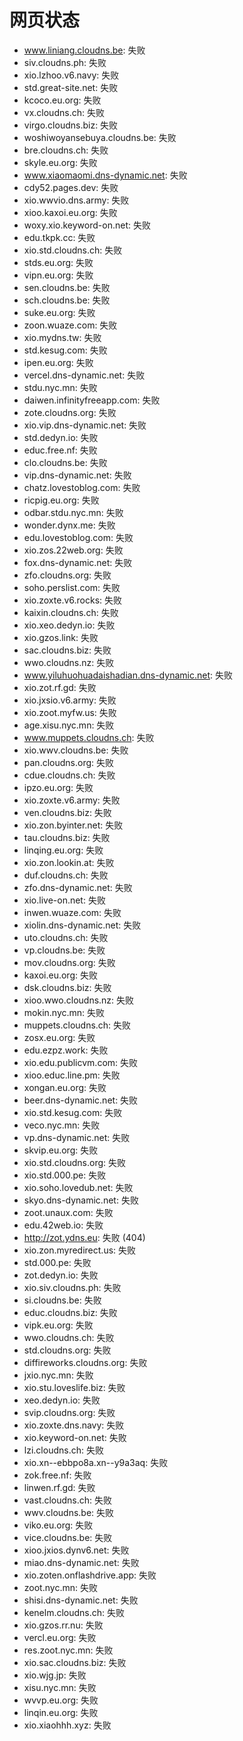 # 网页状态
- www.liniang.cloudns.be: 失败
- siv.cloudns.ph: 失败
- xio.lzhoo.v6.navy: 失败
- std.great-site.net: 失败
- kcoco.eu.org: 失败
- vx.cloudns.ch: 失败
- virgo.cloudns.biz: 失败
- woshiwoyansebuya.cloudns.be: 失败
- bre.cloudns.ch: 失败
- skyle.eu.org: 失败
- www.xiaomaomi.dns-dynamic.net: 失败
- cdy52.pages.dev: 失败
- xio.wwvio.dns.army: 失败
- xioo.kaxoi.eu.org: 失败
- woxy.xio.keyword-on.net: 失败
- edu.tkpk.cc: 失败
- xio.std.cloudns.ch: 失败
- stds.eu.org: 失败
- vipn.eu.org: 失败
- sen.cloudns.be: 失败
- sch.cloudns.be: 失败
- suke.eu.org: 失败
- zoon.wuaze.com: 失败
- xio.mydns.tw: 失败
- std.kesug.com: 失败
- ipen.eu.org: 失败
- vercel.dns-dynamic.net: 失败
- stdu.nyc.mn: 失败
- daiwen.infinityfreeapp.com: 失败
- zote.cloudns.org: 失败
- xio.vip.dns-dynamic.net: 失败
- std.dedyn.io: 失败
- educ.free.nf: 失败
- clo.cloudns.be: 失败
- vip.dns-dynamic.net: 失败
- chatz.lovestoblog.com: 失败
- ricpig.eu.org: 失败
- odbar.stdu.nyc.mn: 失败
- wonder.dynx.me: 失败
- edu.lovestoblog.com: 失败
- xio.zos.22web.org: 失败
- fox.dns-dynamic.net: 失败
- zfo.cloudns.org: 失败
- soho.perslist.com: 失败
- xio.zoxte.v6.rocks: 失败
- kaixin.cloudns.ch: 失败
- xio.xeo.dedyn.io: 失败
- xio.gzos.link: 失败
- sac.cloudns.biz: 失败
- wwo.cloudns.nz: 失败
- www.yiluhuohuadaishadian.dns-dynamic.net: 失败
- xio.zot.rf.gd: 失败
- xio.jxsio.v6.army: 失败
- xio.zoot.myfw.us: 失败
- age.xisu.nyc.mn: 失败
- www.muppets.cloudns.ch: 失败
- xio.wwv.cloudns.be: 失败
- pan.cloudns.org: 失败
- cdue.cloudns.ch: 失败
- ipzo.eu.org: 失败
- xio.zoxte.v6.army: 失败
- ven.cloudns.biz: 失败
- xio.zon.byinter.net: 失败
- tau.cloudns.biz: 失败
- linqing.eu.org: 失败
- xio.zon.lookin.at: 失败
- duf.cloudns.ch: 失败
- zfo.dns-dynamic.net: 失败
- xio.live-on.net: 失败
- inwen.wuaze.com: 失败
- xiolin.dns-dynamic.net: 失败
- uto.cloudns.ch: 失败
- vp.cloudns.be: 失败
- mov.cloudns.org: 失败
- kaxoi.eu.org: 失败
- dsk.cloudns.biz: 失败
- xioo.wwo.cloudns.nz: 失败
- mokin.nyc.mn: 失败
- muppets.cloudns.ch: 失败
- zosx.eu.org: 失败
- edu.ezpz.work: 失败
- xio.edu.publicvm.com: 失败
- xioo.educ.line.pm: 失败
- xongan.eu.org: 失败
- beer.dns-dynamic.net: 失败
- xio.std.kesug.com: 失败
- veco.nyc.mn: 失败
- vp.dns-dynamic.net: 失败
- skvip.eu.org: 失败
- xio.std.cloudns.org: 失败
- xio.std.000.pe: 失败
- xio.soho.lovedub.net: 失败
- skyo.dns-dynamic.net: 失败
- zoot.unaux.com: 失败
- edu.42web.io: 失败
- http://zot.ydns.eu: 失败 (404)
- xio.zon.myredirect.us: 失败
- std.000.pe: 失败
- zot.dedyn.io: 失败
- xio.siv.cloudns.ph: 失败
- si.cloudns.be: 失败
- educ.cloudns.biz: 失败
- vipk.eu.org: 失败
- wwo.cloudns.ch: 失败
- std.cloudns.org: 失败
- diffireworks.cloudns.org: 失败
- jxio.nyc.mn: 失败
- xio.stu.loveslife.biz: 失败
- xeo.dedyn.io: 失败
- svip.cloudns.org: 失败
- xio.zoxte.dns.navy: 失败
- xio.keyword-on.net: 失败
- lzi.cloudns.ch: 失败
- xio.xn--ebbpo8a.xn--y9a3aq: 失败
- zok.free.nf: 失败
- linwen.rf.gd: 失败
- vast.cloudns.ch: 失败
- wwv.cloudns.be: 失败
- viko.eu.org: 失败
- vice.cloudns.be: 失败
- xioo.jxios.dynv6.net: 失败
- miao.dns-dynamic.net: 失败
- xio.zoten.onflashdrive.app: 失败
- zoot.nyc.mn: 失败
- shisi.dns-dynamic.net: 失败
- kenelm.cloudns.ch: 失败
- xio.gzos.rr.nu: 失败
- vercl.eu.org: 失败
- res.zoot.nyc.mn: 失败
- xio.sac.cloudns.biz: 失败
- xio.wjg.jp: 失败
- xisu.nyc.mn: 失败
- wvvp.eu.org: 失败
- linqin.eu.org: 失败
- xio.xiaohhh.xyz: 失败
